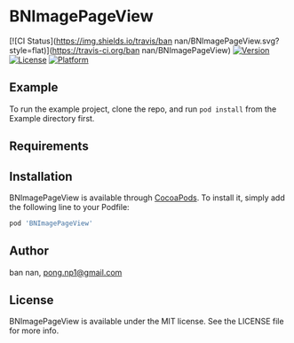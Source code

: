 # BNImagePageView

[![CI Status](https://img.shields.io/travis/ban nan/BNImagePageView.svg?style=flat)](https://travis-ci.org/ban nan/BNImagePageView)
[![Version](https://img.shields.io/cocoapods/v/BNImagePageView.svg?style=flat)](https://cocoapods.org/pods/BNImagePageView)
[![License](https://img.shields.io/cocoapods/l/BNImagePageView.svg?style=flat)](https://cocoapods.org/pods/BNImagePageView)
[![Platform](https://img.shields.io/cocoapods/p/BNImagePageView.svg?style=flat)](https://cocoapods.org/pods/BNImagePageView)

## Example

To run the example project, clone the repo, and run `pod install` from the Example directory first.

## Requirements

## Installation

BNImagePageView is available through [CocoaPods](https://cocoapods.org). To install
it, simply add the following line to your Podfile:

```ruby
pod 'BNImagePageView'
```

## Author

ban nan, pong.np1@gmail.com

## License

BNImagePageView is available under the MIT license. See the LICENSE file for more info.
